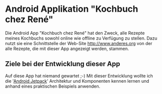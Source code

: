 # Android Applikation "Kochbuch chez René"

Die Android App "Kochbuch chez René" hat den Zweck, alle Rezepte meines Kochbuchs sowohl online wie offline zu Verfügung zu stellen. Dazu nutzt sie eine Schnittstelle der Web-Site http://www.anderes.org von der alle Rezepte, die mit dieser App angezeigt werden, stammen.

## Ziele bei der Entwicklung dieser App
Auf diese App hat niemand gewartet ;-) Mit dieser Entwicklung wollte ich die '[Android Jetpack](https://developer.android.com/jetpack/)' Architektur und Komponenten kennen lernen und anhand eines praktischen Beispiels anwenden.


